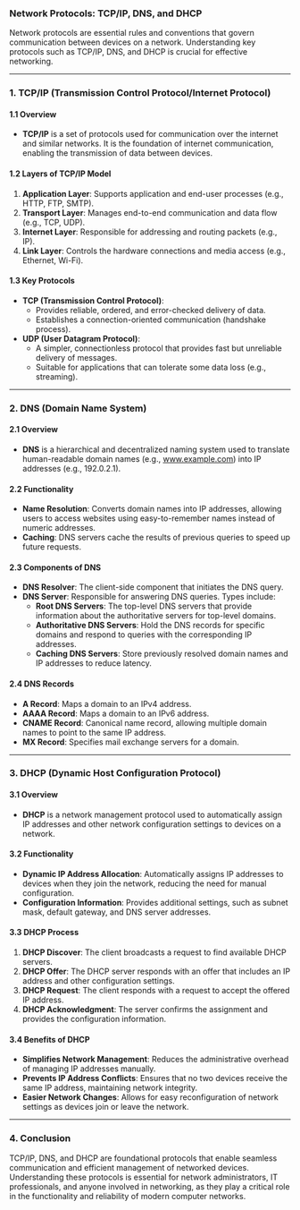 ### Network Protocols: TCP/IP, DNS, and DHCP

Network protocols are essential rules and conventions that govern communication between devices on a network. Understanding key protocols such as TCP/IP, DNS, and DHCP is crucial for effective networking.

---

### 1. **TCP/IP (Transmission Control Protocol/Internet Protocol)**

#### 1.1 Overview
- **TCP/IP** is a set of protocols used for communication over the internet and similar networks. It is the foundation of internet communication, enabling the transmission of data between devices.

#### 1.2 Layers of TCP/IP Model
1. **Application Layer**: Supports application and end-user processes (e.g., HTTP, FTP, SMTP).
2. **Transport Layer**: Manages end-to-end communication and data flow (e.g., TCP, UDP).
3. **Internet Layer**: Responsible for addressing and routing packets (e.g., IP).
4. **Link Layer**: Controls the hardware connections and media access (e.g., Ethernet, Wi-Fi).

#### 1.3 Key Protocols
- **TCP (Transmission Control Protocol)**:
  - Provides reliable, ordered, and error-checked delivery of data.
  - Establishes a connection-oriented communication (handshake process).
- **UDP (User Datagram Protocol)**:
  - A simpler, connectionless protocol that provides fast but unreliable delivery of messages.
  - Suitable for applications that can tolerate some data loss (e.g., streaming).

---

### 2. **DNS (Domain Name System)**

#### 2.1 Overview
- **DNS** is a hierarchical and decentralized naming system used to translate human-readable domain names (e.g., www.example.com) into IP addresses (e.g., 192.0.2.1).

#### 2.2 Functionality
- **Name Resolution**: Converts domain names into IP addresses, allowing users to access websites using easy-to-remember names instead of numeric addresses.
- **Caching**: DNS servers cache the results of previous queries to speed up future requests.

#### 2.3 Components of DNS
- **DNS Resolver**: The client-side component that initiates the DNS query.
- **DNS Server**: Responsible for answering DNS queries. Types include:
  - **Root DNS Servers**: The top-level DNS servers that provide information about the authoritative servers for top-level domains.
  - **Authoritative DNS Servers**: Hold the DNS records for specific domains and respond to queries with the corresponding IP addresses.
  - **Caching DNS Servers**: Store previously resolved domain names and IP addresses to reduce latency.

#### 2.4 DNS Records
- **A Record**: Maps a domain to an IPv4 address.
- **AAAA Record**: Maps a domain to an IPv6 address.
- **CNAME Record**: Canonical name record, allowing multiple domain names to point to the same IP address.
- **MX Record**: Specifies mail exchange servers for a domain.

---

### 3. **DHCP (Dynamic Host Configuration Protocol)**

#### 3.1 Overview
- **DHCP** is a network management protocol used to automatically assign IP addresses and other network configuration settings to devices on a network.

#### 3.2 Functionality
- **Dynamic IP Address Allocation**: Automatically assigns IP addresses to devices when they join the network, reducing the need for manual configuration.
- **Configuration Information**: Provides additional settings, such as subnet mask, default gateway, and DNS server addresses.

#### 3.3 DHCP Process
1. **DHCP Discover**: The client broadcasts a request to find available DHCP servers.
2. **DHCP Offer**: The DHCP server responds with an offer that includes an IP address and other configuration settings.
3. **DHCP Request**: The client responds with a request to accept the offered IP address.
4. **DHCP Acknowledgment**: The server confirms the assignment and provides the configuration information.

#### 3.4 Benefits of DHCP
- **Simplifies Network Management**: Reduces the administrative overhead of managing IP addresses manually.
- **Prevents IP Address Conflicts**: Ensures that no two devices receive the same IP address, maintaining network integrity.
- **Easier Network Changes**: Allows for easy reconfiguration of network settings as devices join or leave the network.

---

### 4. **Conclusion**

TCP/IP, DNS, and DHCP are foundational protocols that enable seamless communication and efficient management of networked devices. Understanding these protocols is essential for network administrators, IT professionals, and anyone involved in networking, as they play a critical role in the functionality and reliability of modern computer networks.